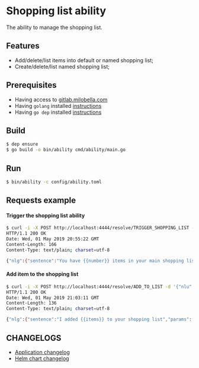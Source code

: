 # Shopping list ability
The ability to manage the shopping list.

## Features
- Add/delete/list items into default or named shopping list;
- Create/delete/list named shopping list;

## Prerequisites

- Having access to [gitlab.milobella.com](https://gitlab.milobella.com/milobella)
- Having ``golang`` installed [instructions](https://golang.org/doc/install)
- Having ``go dep`` installed [instructions](https://golang.github.io/dep/docs/installation.html)

## Build

```bash
$ dep ensure
$ go build -o bin/ability cmd/ability/main.go
```

## Run

```bash
$ bin/ability -c config/ability.toml
```

## Requests example

#### Trigger the shopping list ability

```bash
$ curl -i -X POST http://localhost:4444/resolve/TRIGGER_SHOPPING_LIST -d '{}'
HTTP/1.1 200 OK
Date: Wed, 01 May 2019 20:55:22 GMT
Content-Length: 166
Content-Type: text/plain; charset=utf-8

{"nlg":{"sentence":"You have {{number}} items in your main shopping list, what do you want to do ?","params":[{"name":"number","value":2,"type":"enumerated_list"}]}}
```

#### Add item to the shopping list

```bash
$ curl -i -X POST http://localhost:4444/resolve/ADD_TO_LIST -d '{"nlu": {"entities": [{"label": "SHOPITEM", "text": "du pain"}]}}'
HTTP/1.1 200 OK
Date: Wed, 01 May 2019 21:03:11 GMT
Content-Length: 136
Content-Type: text/plain; charset=utf-8

{"nlg":{"sentence":"I added {{items}} to your shopping list","params":[{"name":"items","value":["du pain"],"type":"enumerated_list"}]}}
```

## CHANGELOGS
- [Application changelog](./CHANGELOG.md)
- [Helm chart changelog](./helm/oratio/CHANGELOG.md)